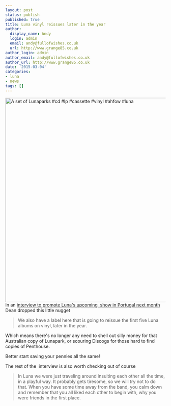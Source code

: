 ```yaml
---
layout: post
status: publish
published: true
title: Luna vinyl reissues later in the year 
author:
  display_name: Andy
  login: admin
  email: andy@fullofwishes.co.uk
  url: http://www.grange85.co.uk
author_login: admin
author_email: andy@fullofwishes.co.uk
author_url: http://www.grange85.co.uk
date: '2015-03-04'
categories:
- luna
- news
tags: []
---
```

<p><a href="https://www.flickr.com/photos/grange85/15584032090" title="A set of Lunaparks #cd #lp #cassette #vinyl #ahfow #luna by Andy Aldridge, on Flickr"><img class="aligncenter" src="https://farm6.staticflickr.com/5610/15584032090_01478196fc_z.jpg" width="640" height="640" alt="A set of Lunaparks #cd #lp #cassette #vinyl #ahfow #luna"></a><br />
In an <a href="https://m.facebook.com/l.php?u=https%3A%2F%2Ffarewellhappyfields.wordpress.com%2F2015%2F03%2F01%2Fdean-wareham-playing-together-is-easy-keeping-the-band-is-difficult">interview to promote Luna's upcoming &nbsp;show in Portugal next month</a> Dean dropped this little nugget&nbsp;<br />
<blockquote><span style="line-height: normal; -webkit-text-size-adjust: auto; background-color: rgba(255, 255, 255, 0);">We also have a label here that is going to reissue the first five Luna albums on vinyl, later in the year.</span></p></blockquote>
<p><span style="line-height: normal; -webkit-text-size-adjust: auto;">Which means there's no longer any need to shell out silly money for that Australian copy of Lunapark, or scouring Discogs for those hard to find copies of Penthouse.</span></p>
<p><span style="line-height: normal; -webkit-text-size-adjust: auto;">Better start saving your pennies all the same!</span></p>
<p><span style="line-height: normal; -webkit-text-size-adjust: auto;">The rest of the &nbsp;interview is also worth checking out of course&nbsp;</span></p>
<blockquote><p><span style="line-height: normal; -webkit-text-size-adjust: auto; background-color: rgba(255, 255, 255, 0);">In Luna we were just traveling around insulting each other all the time, in a playful way. It probably gets tiresome, so we will try not to do that. When you have some time away from the band, you calm down and remember that you all liked each other to begin with, why you were friends in the first place.&nbsp;</span><br></p></blockquote>
